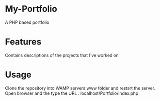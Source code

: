 # My-Portfolio
A PHP based portfolio

# Features
Contains descriptions of the projects that I've worked on

# Usage
Clone the repository into WAMP servers www folder and restart the server.
Open browser and the type the URL : localhost/Portfolio/index.php
